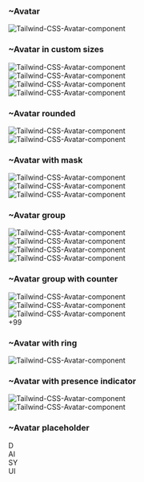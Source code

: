 



### ~Avatar

<div class="avatar">
  <div class="w-24 rounded bg-base-300">
    <img src="https://img.daisyui.com/images/profile/demo/batperson@192.webp" alt="Tailwind-CSS-Avatar-component" />
  </div>
</div>



### ~Avatar in custom sizes

<div class="avatar">
  <div class="w-24 rounded bg-base-300">
    <img src="https://img.daisyui.com/images/profile/demo/superperson@192.webp" alt="Tailwind-CSS-Avatar-component" />
  </div>
</div>
<div class="avatar">
  <div class="w-16 rounded bg-base-300">
    <img src="https://img.daisyui.com/images/profile/demo/superperson@192.webp" alt="Tailwind-CSS-Avatar-component" />
  </div>
</div>
<div class="avatar">
  <div class="w-12 rounded bg-base-300">
    <img src="https://img.daisyui.com/images/profile/demo/superperson@192.webp" alt="Tailwind-CSS-Avatar-component" />
  </div>
</div>
<div class="avatar">
  <div class="w-8 rounded bg-base-300">
    <img src="https://img.daisyui.com/images/profile/demo/superperson@192.webp" alt="Tailwind-CSS-Avatar-component" />
  </div>
</div>



### ~Avatar rounded

<div class="avatar">
  <div class="w-24 rounded-xl bg-base-300">
    <img src="https://img.daisyui.com/images/profile/demo/yellingwoman@192.webp" alt="Tailwind-CSS-Avatar-component" />
  </div>
</div>
<div class="avatar">
  <div class="w-24 rounded-full bg-base-300">
    <img src="https://img.daisyui.com/images/profile/demo/yellingcat@192.webp" alt="Tailwind-CSS-Avatar-component" />
  </div>
</div>



### ~Avatar with mask

<div class="avatar">
  <div class="w-24 mask mask-heart bg-base-300">
    <img src="https://img.daisyui.com/images/profile/demo/distracted3@192.webp" alt="Tailwind-CSS-Avatar-component" />
  </div>
</div>
<div class="avatar">
  <div class="w-24 mask mask-squircle bg-base-300">
    <img src="https://img.daisyui.com/images/profile/demo/distracted1@192.webp" alt="Tailwind-CSS-Avatar-component" />
  </div>
</div>
<div class="avatar">
  <div class="w-24 mask mask-hexagon-2 bg-base-300">
    <img src="https://img.daisyui.com/images/profile/demo/distracted2@192.webp" alt="Tailwind-CSS-Avatar-component" />
  </div>
</div>



### ~Avatar group

<div class="avatar-group -space-x-6">
  <div class="avatar">
    <div class="w-12 bg-base-300">
      <img src="https://img.daisyui.com/images/profile/demo/batperson@192.webp" alt="Tailwind-CSS-Avatar-component" />
    </div>
  </div>
  <div class="avatar">
    <div class="w-12 bg-base-300">
      <img src="https://img.daisyui.com/images/profile/demo/spiderperson@192.webp" alt="Tailwind-CSS-Avatar-component" />
    </div>
  </div>
  <div class="avatar">
    <div class="w-12 bg-base-300">
      <img src="https://img.daisyui.com/images/profile/demo/averagebulk@192.webp" alt="Tailwind-CSS-Avatar-component" />
    </div>
  </div>
  <div class="avatar">
    <div class="w-12 bg-base-300">
      <img src="https://img.daisyui.com/images/profile/demo/wonderperson@192.webp" alt="Tailwind-CSS-Avatar-component" />
    </div>
  </div>
</div>



### ~Avatar group with counter

<div class="avatar-group -space-x-6">
  <div class="avatar">
    <div class="w-12  bg-base-300">
      <img src="https://img.daisyui.com/images/profile/demo/batperson@192.webp" alt="Tailwind-CSS-Avatar-component" />
    </div>
  </div>
  <div class="avatar">
    <div class="w-12  bg-base-300">
      <img src="https://img.daisyui.com/images/profile/demo/spiderperson@192.webp" alt="Tailwind-CSS-Avatar-component" />
    </div>
  </div>
  <div class="avatar">
    <div class="w-12  bg-base-300">
      <img src="https://img.daisyui.com/images/profile/demo/averagebulk@192.webp" alt="Tailwind-CSS-Avatar-component" />
    </div>
  </div>
  <div class="avatar avatar-placeholder">
    <div class="w-12 bg-neutral text-neutral-content">
      <span>+99</span>
    </div>
  </div>
</div>



### ~Avatar with ring

<div class="avatar">
  <div class="w-24 rounded-full ring-2 ring-primary ring-offset-base-100 ring-offset-2">
    <img src="https://img.daisyui.com/images/profile/demo/spiderperson@192.webp" alt="Tailwind-CSS-Avatar-component" />
  </div>
</div>



### ~Avatar with presence indicator

<div class="avatar avatar-online">
  <div class="w-24 rounded-full bg-base-300">
    <img src="https://img.daisyui.com/images/profile/demo/gordon@192.webp" alt="Tailwind-CSS-Avatar-component" />
  </div>
</div>
<div class="avatar avatar-offline">
  <div class="w-24 rounded-full bg-base-300">
    <img src="https://img.daisyui.com/images/profile/demo/idiotsandwich@192.webp" alt="Tailwind-CSS-Avatar-component" />
  </div>
</div>



### ~Avatar placeholder

<div class="avatar avatar-placeholder">
  <div class="bg-neutral text-neutral-content rounded-full w-24">
    <span class="text-3xl">D</span>
  </div>
</div>
<div class="avatar avatar-online avatar-placeholder">
  <div class="bg-neutral text-neutral-content rounded-full w-16">
    <span class="text-xl">AI</span>
  </div>
</div>
<div class="avatar avatar-placeholder">
  <div class="bg-neutral text-neutral-content rounded-full w-12">
    <span>SY</span>
  </div>
</div>
<div class="avatar avatar-placeholder">
  <div class="bg-neutral text-neutral-content rounded-full w-8">
    <span class="text-xs">UI</span>
  </div>
</div>


